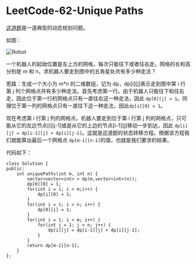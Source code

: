 # LeetCode-62-Unique Paths
[这道题](https://leetcode.com/problems/unique-paths/description/)是一道典型的动态规划问题。

如图：

![Robot](https://leetcode.com/static/images/problemset/robot_maze.png)

一个机器人的起始位置是左上方的网格，每次只能往下或者往右走。网格的长和高分别是 m 和 n，求机器人要走到图中的五角星处共有多少种走法？

思路：生成一个大小为 m*n 的二维数组，记为 dp，dp[i][j]表示走到图中第 i 行第 j 列个网格点共有多少种走法。首先考虑第一行。由于机器人只能往下和往右走，因此位于第一行的网格点只有一直往右这一种走法，因此 `dp[0][j] = 1`。同理位于第一列的网格点只有一直往下这一种走法，因此`dp[i][0] = 1`。

现在考虑第 i 行第 j 列的网格点。机器人要走到位于第 i 行第 j 列的网格点，只可能从它的左边节点[i][j-1]或是从它的上边的节点[i-1][j]移动一步到达，因此 `dp[i][j] = dp[i-1][j] + dp[i][j-1]`。这就是这道题的状态转移方程。根据该方程我们就能算出最后一个网格点 `dp[m-1][n-1]`的值，也就是我们要求的结果。

代码如下：

```
class Solution {
public:
    int uniquePaths(int m, int n) {
        vector<vector<int> > dp(m,vector<int>(n));
        dp[0][0] = 1;
        for(int i = 1; i < m;i++) {
            dp[i][0] = 1;
        }
        for(int i = 1; i < n; i++) {
            dp[0][i] = 1;
        }
        for(int i = 1; i < m; i++) {
            for(int j = 1; j < n; j++) {
                dp[i][j] = dp[i-1][j] + dp[i][j-1];
            }
        }
        return dp[m-1][n-1];
    }
};
```





